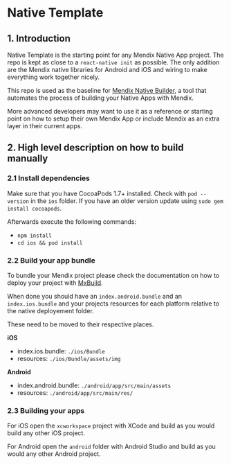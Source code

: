 # Native Template
## 1. Introduction
Native Template is the starting point for any Mendix Native App project.
The repo is kept as close to a `react-native init` as possible. The only addition are the Mendix native libraries for Android and iOS and wiring to make everything work together nicely.

This repo is used as the baseline for [Mendix Native Builder](https://docs.mendix.com/howto/mobile/native-builder), a tool that automates the process of building your Native Apps with Mendix.

More advanced developers may want to use it as a reference or starting point on how to setup their own Mendix App or include Mendix as an extra layer in their current apps.

## 2. High level description on how to build manually
### 2.1 Install dependencies
Make sure that you have CocoaPods 1.7+ installed. Check with `pod --version` in the `ios` folder. If you have an older version update using `sudo gem install cocoapods`.

Afterwards execute the following commands:
- `npm install`
- `cd ios && pod install`

### 2.2 Build your app bundle
To bundle your Mendix project please check the documentation on how to deploy your project with [MxBuild](https://docs.mendix.com/refguide/mxbuild).

When done you should have an `index.android.bundle` and an `index.ios.bundle` and your projects resources for each platform relative to the native deployement folder.

These need to be moved to their respective places.

**iOS**

- index.ios.bundle: `./ios/Bundle`
- resources: `./ios/Bundle/assets/img`

**Android**
- index.android.bundle: `./android/app/src/main/assets`
- resources: `./android/app/src/main/res/`

### 2.3 Building your apps
For iOS open the `xcworkspace` project with XCode and build as you would build any other iOS project.

For Android open the `android` folder with Android Studio and build as you would any other Android project.
